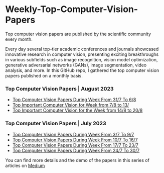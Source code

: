 # Weekly-Top-Computer-Vision-Papers

Top computer vision papers are published by the scientific community every month. 

Every day several top-tier academic conferences and journals showcased innovative research in computer vision, presenting exciting breakthroughs in various subfields such as image recognition, vision model optimization, generative adversarial networks (GANs), image segmentation, video analysis, and more. In this GitHub repo, I gathered the top computer vision papers published on a monthly basis. 


### Top Computer Vision Papers | August 2023
* [Top Computer Vision Papers During Week From 31/7 To 6/8](https://pub.towardsai.net/top-computer-vision-papers-during-week-from-24-7-to-31-7-de7eb25d3fd8?sk=d622fd45365a08c67f9c8a08f5419a54)
* [Top Important Computer Vision for Week from 7/8 to 13/](https://pub.towardsai.net/top-important-computer-vision-for-week-from-7-8-to-13-8-40e790267cbd?sk=d7eee1035804a2b900b8625d64e1f067)
* [Top Important Computer Vision for the Week from 14/8 to 20/8]()


### Top Computer Vision Papers | July 2023
* [Top Computer Vision Papers During Week From 3/7 To 9/7](https://pub.towardsai.net/top-computer-vision-papers-during-week-from-3-7-to-9-7-4c3083fd713c?sk=6e373aea0638d9ca2bf9206cedc5d08e)
* [Top Computer Vision Papers During Week From 10/7 To 16/7](https://pub.towardsai.net/top-computer-vision-papers-during-week-from-10-7-to-16-7-97e0bdb58c2?sk=0924b52153bdf011c8dbba9576defee3)
* [Top Computer Vision Papers During Week From 17/7 To 23/7](https://pub.towardsai.net/top-computer-vision-papers-during-week-from-17-7-to-23-7-73597c3ef427?sk=36ae232adfdf7dc4e4aa443484d9b055)
* [Top Computer Vision Papers During Week From 24/7 To 30/7](https://pub.towardsai.net/top-computer-vision-papers-during-week-from-24-7-to-31-7-e236ca02e0c7?sk=fb444b3966781bb457a89085c5ef1a39)


You can find more details and the demo of the papers in this series of articles on [Medium](https://youssefraafat57.medium.com/list/top-computer-vision-papers-a66040fb6c89)
